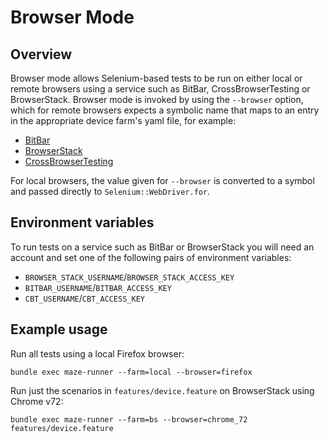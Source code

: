 # Browser Mode

## Overview

Browser mode allows Selenium-based tests to be run on either local or remote browsers using a service such as BitBar,
CrossBrowserTesting or BrowserStack.  Browser mode is invoked by using the `--browser` option, which for remote browsers
expects a symbolic name that maps to an entry in the appropriate device farm's yaml file, for example:

* [BitBar](../lib/maze/browsers_bb.yml)
* [BrowserStack](../lib/maze/browsers_bs.yml)
* [CrossBrowserTesting](../lib/maze/browsers_cbt.yml)

For local browsers, the value given for `--browser` is converted to a symbol and passed directly to 
`Selenium::WebDriver.for`.

## Environment variables

To run tests on a service such as BitBar or BrowserStack you will need an account and set one of the following pairs
of environment variables:

* `BROWSER_STACK_USERNAME`/`BROWSER_STACK_ACCESS_KEY`
* `BITBAR_USERNAME`/`BITBAR_ACCESS_KEY`
* `CBT_USERNAME`/`CBT_ACCESS_KEY`

## Example usage

Run all tests using a local Firefox browser:

```
bundle exec maze-runner --farm=local --browser=firefox
```

Run just the scenarios in `features/device.feature` on BrowserStack using Chrome v72:

```
bundle exec maze-runner --farm=bs --browser=chrome_72 features/device.feature
```
